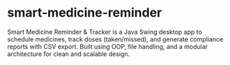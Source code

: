 # smart-medicine-reminder
Smart Medicine Reminder &amp; Tracker is a Java Swing desktop app to schedule medicines, track doses (taken/missed), and generate compliance reports with CSV export. Built using OOP, file handling, and a modular architecture for clean and scalable design.
